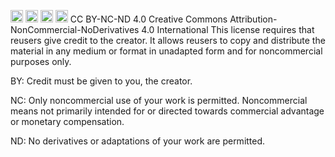 
<img src="https://chooser-beta.creativecommons.org/img/cc-logo.f0ab4ebe.svg" height = "20px" width = "20px"> <img src="https://chooser-beta.creativecommons.org/img/cc-by.21b728bb.svg" height = "20px" width = "20px"> <img src="https://chooser-beta.creativecommons.org/img/cc-nc.218f18fc.svg" height = "20px" width = "20px"> <img src="https://chooser-beta.creativecommons.org/img/cc-nd.de89fdeb.svg" height = "20px" width = "20px"> CC BY-NC-ND 4.0
Creative Commons Attribution-NonCommercial-NoDerivatives 4.0 International
This license requires that reusers give credit to the creator. It allows reusers to copy and distribute the material in any medium or format in unadapted form and for noncommercial purposes only.


BY: Credit must be given to you, the creator.

NC: Only noncommercial use of your work is permitted.
Noncommercial means not primarily intended for or directed towards commercial advantage or monetary compensation.

ND: No derivatives or adaptations of your work are permitted.